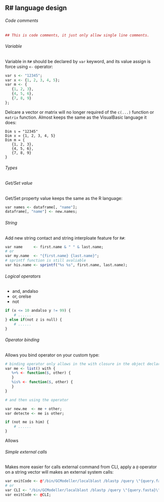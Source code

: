 ## R# language design

###### Code comments

```R
## This is code comments, it just only allow single line comments.
```

###### Variable

Variable in ``R#`` should be declared by ``var`` keyword, and its value assign is force using ``<-`` operator:

```R
var s <- "12345";
var x <- {1, 2, 3, 4, 5};
var m <- {
   {1, 2, 3}, 
   {4, 5, 6}, 
   {7, 8, 9}
};
```

Delcare a vector or matrix will no longer required of the ``c(...)`` function or ``matrix`` function. Almost keeps the same as the VisualBasic language it does:

```vbnet
Dim s = "12345"
Dim x = {1, 2, 3, 4, 5}
Dim m = {
   {1, 2, 3}, 
   {4, 5, 6}, 
   {7, 8, 9}
}
```

###### Types



###### Get/Set value

Get/Set property value keeps the same as the R language: 

```R
var names <- dataframe[, "name"];
dataframe[, "name"] <- new.names;
```

###### String

Add new string contact and string interploate feature for ``R#``:

```R
var name     <- first.name & " " & last.name;
# or
var my.name  <- "{first.name} {last.name}"; 
# sprintf function is still avaliable
var his.name <- sprintf("%s %s", first.name, last.name); 
```

###### Logical operators

+ and, andalso
+ or, orelse
+ not

```R
if (x <= 10 andalso y != 99) {
    # ......
} else if(not z is null) {
    # ......
}
```

###### Operator binding

Allows you bind operator on your custom type:

```R
# binding operator only allows in the with closure in the object declare statement
var me <- list() with {
   %+% <- function($, other) {
   }
   %is% <- function($, other) {
   }
}

# and then using the operator

var new.me  <- me + other;
var detecte <- me is other;

if (not me is him) {
    # ......
}
```

Allows

###### Simple external calls

Makes more easier for calls external command from CLI, apply a ``@`` operator on a string vector will makes an external system calls:

```R
var exitCode <- @"/bin/GCModeller/localblast /blastp /query \"{query.fasta}\" /subject \"{COG_myva}\" /out \"{COG_myva.csv}\"";
# or
var CLI <- "/bin/GCModeller/localblast /blastp /query \"{query.fasta}\" /subject \"{COG_myva}\" /out \"{COG_myva.csv}\"";
var exitCode <- @CLI;
```
